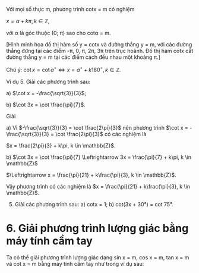 Với mọi số thực m, phương trình cotx = m có nghiệm

$x = \alpha + k\pi, k \in \mathbb{Z},$

với α là góc thuộc (0; π) sao cho cotα = m.

[Hình minh họa đồ thị hàm số y = cotx và đường thẳng y = m, với các đường thẳng đứng tại các điểm -π, 0, π, 2π, 3π trên trục hoành. Đồ thị hàm cotx cắt đường thẳng y = m tại các điểm cách đều nhau một khoảng π.]

Chú ý: $\cot x = \cot a^{\circ} \Leftrightarrow x = a^{\circ} + k180^{\circ}, k \in \mathbb{Z}$.

Ví dụ 5. Giải các phương trình sau:

a) $\cot x = -\frac{\sqrt{3}}{3}$;

b) $\cot 3x = \cot \frac{\pi}{7}$.

Giải

a) Vì $-\frac{\sqrt{3}}{3} = \cot \frac{2\pi}{3}$ nên phương trình $\cot x = -\frac{\sqrt{3}}{3} = \cot \frac{2\pi}{3}$ có các nghiệm là

$x = \frac{2\pi}{3} + k\pi, k \in \mathbb{Z}$.

b) $\cot 3x = \cot \frac{\pi}{7} \Leftrightarrow 3x = \frac{\pi}{7} + k\pi, k \in \mathbb{Z}$

$\Leftrightarrow x = \frac{\pi}{21} + k\frac{\pi}{3}, k \in \mathbb{Z}$.

Vậy phương trình có các nghiệm là $x = \frac{\pi}{21} + k\frac{\pi}{3}, k \in \mathbb{Z}$.

5. Giải các phương trình sau:
a) cotx = 1;
b) cot(3x + 30°) = cot 75°.

# 6. Giải phương trình lượng giác bằng máy tính cầm tay

Ta có thể giải phương trình lượng giác dạng sin x = m, cos x = m, tan x = m và cot x = m bằng máy tính cầm tay như trong ví dụ sau: